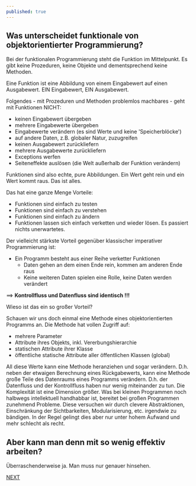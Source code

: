 ```yaml
---
published: true
---
```

## Was unterscheidet funktionale von objektorientierter Programmierung?

Bei der funktionalen Programmierung steht die Funktion im Mittelpunkt. Es gibt keine Prozeduren, keine Objekte und dementsprechend keine Methoden.
  
Eine Funktion ist eine Abbildung von einem Eingabewert auf einen Ausgabewert.
EIN Eingabewert, EIN Ausgabewert. 
  
Folgendes - mit Prozeduren und Methoden problemlos machbares - geht mit Funktionen NICHT:
- keinen Eingabewert übergeben
- mehrere Eingabewerte übergeben
- Eingabewerte verändern (es sind Werte und keine 'Speicherblöcke')
- auf andere Daten, z.B. globaler Natur, zuzugreifen
- keinen Ausgabewert zurückliefern
- mehrere Ausgabewerte zurückliefern
- Exceptions werfen
- Seiteneffekte auslösen (die Welt außerhalb der Funktion verändern)
  
Funktionen sind also echte, pure Abbildungen. Ein Wert geht rein und ein Wert kommt raus. Das ist alles.
  
Das hat eine ganze Menge Vorteile:
- Funktionen sind einfach zu testen
- Funktionen sind einfach zu verstehen
- Funktionen sind einfach zu ändern
- Funktionen lassen sich einfach verketten und wieder lösen. Es passiert nichts unerwartetes.
    
Der vielleicht stärkste Vorteil gegenüber klassischer imperativer Programmierung ist:
- Ein Programm besteht aus einer Reihe verketter Funktionen
  - Daten gehen an dem einen Ende rein, kommen am anderen Ende raus
  - Keine weiteren Daten spielen eine Rolle, keine Daten werden verändert
      
==> **Kontrollfluss und Datenfluss sind identisch !!!**
      
Wieso ist das ein so großer Vorteil?
  
Schauen wir uns doch einmal eine Methode eines objektorientierten Programms an. Die Methode hat vollen Zugriff auf:
- mehrere Parameter
- Attribute ihres Objekts, inkl. Vererbungshierarchie
- statischen Attribute ihrer Klasse
- öffentliche statische Attribute aller öffentlichen Klassen (global)
    
All diese Werte kann eine Methode heranziehen und sogar verändern. D.h. neben der etwaigen Berechnung eines Rückgabewerts, kann eine Methode große Teile des Datenraums eines Programms verändern. D.h. der Datenfluss und der Kontrollfluss haben nur wenig miteinander zu tun. Die Komplexität ist eine Dimension größer. Was bei kleinen Programmen noch halbwegs intellektuell handhabbar ist, bereitet bei großen Programmen zunehmend Probleme. Diese versuchen wir durch clevere Abstraktionen, Einschränkung der Sichtbarkeiten, Modularisierung, etc. irgendwie zu bändigen. In der Regel gelingt dies aber nur unter hohem Aufwand und mehr schlecht als recht.
  
  
## Aber kann man denn mit so wenig effektiv arbeiten?
  
Überraschenderweise ja. Man muss nur genauer hinsehen.

[NEXT](/haskell/Funktionen)
